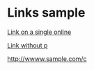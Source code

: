 # Links sample

[Link on a single online](http://wwww.sample.com/a)

[Link without p](http://wwww.sample.com/b)

http://wwww.sample.com/c